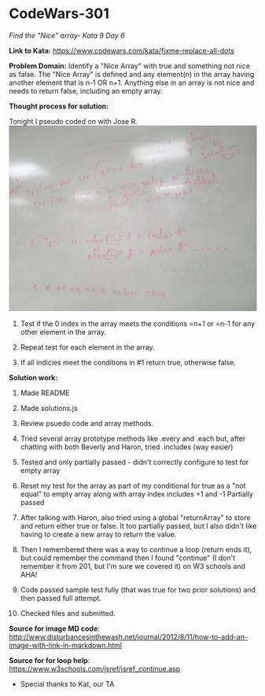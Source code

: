 # CodeWars-301
*Find the "Nice" array- Kata 9 Day 6*

**Link to Kata:** https://www.codewars.com/kata/fixme-replace-all-dots

**Problem Domain:** Identify a "Nice Array" with true and something not nice as false. The "Nice Array" is defined and any element(n) in the array having another element that is n-1 OR n+1. Anything else in an array is not nice and needs to return false, including an empty array.

**Thought process for solution:**

Tonight I pseudo coded on with Jose R. 
![Jose R and Sooz Pseudo Code Whiteboard](PseudoCode_Jose_Sooz.jpg)


1. Test if the 0 index in the array meets the conditions =n+1 or =n-1 for any other element in the array.

2. Repeat test for each element in the array.

3. If all indicies meet the conditions in #1 return true, otherwise false.

**Solution work:**
1. Made README

2. Made solutions.js

3. Review psuedo code and array methods.

4. Tried several array prototype methods like .every and .each but, after chatting with both Beverly and Haron, tried .includes (way easier)

5. Tested and only partially passed - didn't correctly configure to test for empty array

6. Reset my test for the array as part of my conditional for true as a "not equal" to empty array along with array index includes +1 and -1 Partially passed

7. After talking with Haron, also tried using a global "returnArray" to store and return either true or false. It too partially passed, but I also didn't like having to create a new array to return the value.

8. Then I remembered there was a way to continue a loop (return ends it), but could remember the command then I found "continue" (I don't remember it from 201, but I'm sure we covered it) on W3 schools and AHA!

9. Code passed sample test fully (that was true for two prior solutions) and then passed full attempt.

10. Checked files and submitted. 


**Source for image MD code**: http://www.disturbancesinthewash.net/journal/2012/8/11/how-to-add-an-image-with-link-in-markdown.html

**Source for for loop help**:
https://www.w3schools.com/jsref/jsref_continue.asp

* Special thanks to Kat, our TA